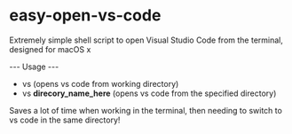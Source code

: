 # easy-open-vs-code
Extremely simple shell script to open Visual Studio Code from the terminal, designed for macOS x

--- Usage ---
* vs                          (opens vs code from working directory)
* vs __direcory_name_here__   (opens vs code from the specified directory)

Saves a lot of time when working in the terminal, then needing to switch to vs code in the same directory!
